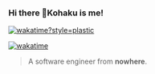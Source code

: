 ### Hi there 👋Kohaku is me!
[![wakatime?style=plastic](https://wakatime.com/badge/user/36ae3c61-93a6-45d7-8d6d-1662d950a7a3.svg)](https://wakatime.com/@36ae3c61-93a6-45d7-8d6d-1662d950a7a3)

[![wakatime](https://wakatime.com/share/@Kohaku233/341f7119-b56a-4fb7-88a0-f8fdbc9ea053.svg)](https://wakatime.com/@36ae3c61-93a6-45d7-8d6d-1662d950a7a3)
> A software engineer from **nowhere**.

